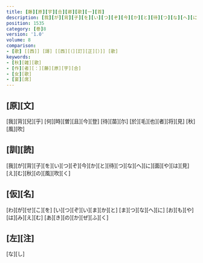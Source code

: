 ```yaml
---
title: [藤][原][宇][合][卿][歌][一][首]
description: [我][が][背][子][を][い][つ][ぞ][今][か][と][待][つ][な][へ][に][面][や][は][見][え][む][秋][の][風][吹][く]
position: 1535
category: [巻]8
version: '1.0'
volume: 8
comparison:
- [歌] [[西]] [謌] [[西][（][訂][正][）]] [歌]
keywords:
- [秋][雑][歌]
- [作][者][：][藤][原][宇][合]
- [女][歌]
- [宴][席]
---
```


## [原][文]

[我][背][兒][乎] [何][時][曽][且][今][登] [待][苗][尓] [於][毛][也][者][将][見] [秋][風][吹]

## [訓][読]

[我][が][背][子][を][い][つ][ぞ][今][か][と][待][つ][な][へ][に][面][や][は][見][え][む][秋][の][風][吹][く]

## [仮][名]

[わ][が][せ][こ][を] [い][つ][ぞ][い][ま][か][と] [ま][つ][な][へ][に] [お][も][や][は][み][え][む] [あ][き][の][か][ぜ][ふ][く]

## [左][注]

[な][し]
